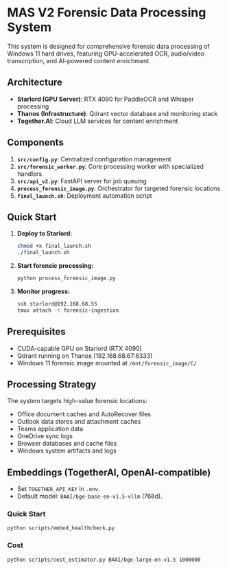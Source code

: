 # MAS V2 Forensic Data Processing System

This system is designed for comprehensive forensic data processing of Windows 11 hard drives, featuring GPU-accelerated OCR, audio/video transcription, and AI-powered content enrichment.

## Architecture

- **Starlord (GPU Server)**: RTX 4090 for PaddleOCR and Whisper processing
- **Thanos (Infrastructure)**: Qdrant vector database and monitoring stack
- **Together.AI**: Cloud LLM services for content enrichment

## Components

1. **`src/config.py`**: Centralized configuration management
2. **`src/forensic_worker.py`**: Core processing worker with specialized handlers
3. **`src/api_v2.py`**: FastAPI server for job queuing
4. **`process_forensic_image.py`**: Orchestrator for targeted forensic locations
5. **`final_launch.sh`**: Deployment automation script

## Quick Start

1. **Deploy to Starlord:**
   ```bash
   chmod +x final_launch.sh
   ./final_launch.sh
   ```

2. **Start forensic processing:**
   ```bash
   python process_forensic_image.py
   ```

3. **Monitor progress:**
   ```bash
   ssh starlord@192.168.68.55
   tmux attach -t forensic-ingestion
   ```

## Prerequisites

- CUDA-capable GPU on Starlord (RTX 4090)
- Qdrant running on Thanos (192.168.68.67:6333)
- Windows 11 forensic image mounted at `/mnt/forensic_image/C/`

## Processing Strategy

The system targets high-value forensic locations:
- Office document caches and AutoRecover files
- Outlook data stores and attachment caches
- Teams application data
- OneDrive sync logs
- Browser databases and cache files
- Windows system artifacts and logs


## Embeddings (TogetherAI, OpenAI-compatible)
- Set `TOGETHER_API_KEY` in `.env`.
- Default model: `BAAI/bge-base-en-v1.5-vllm` (768d).
### Quick Start
```
python scripts/embed_healthcheck.py
```
### Cost
```
python scripts/cost_estimator.py BAAI/bge-large-en-v1.5 1000000
```
